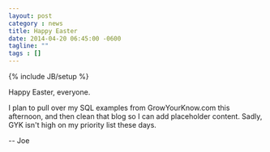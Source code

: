 ```yaml
---
layout: post
category : news
title: Happy Easter
date: 2014-04-20 06:45:00 -0600
tagline: ""
tags : []
---
```

{% include JB/setup %}

Happy Easter, everyone. 

I plan to pull over my SQL examples from GrowYourKnow.com
this afternoon, and then clean that blog so I can add
placeholder content. Sadly, GYK isn't high on my priority 
list these days.

-- Joe
